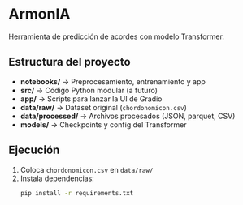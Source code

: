 # ArmonIA
Herramienta de predicción de acordes con modelo Transformer.

## Estructura del proyecto
- **notebooks/** → Preprocesamiento, entrenamiento y app
- **src/** → Código Python modular (a futuro)
- **app/** → Scripts para lanzar la UI de Gradio
- **data/raw/** → Dataset original (`chordonomicon.csv`)
- **data/processed/** → Archivos procesados (JSON, parquet, CSV)
- **models/** → Checkpoints y config del Transformer

## Ejecución
1. Coloca `chordonomicon.csv` en `data/raw/`
2. Instala dependencias:
   ```bash
   pip install -r requirements.txt
